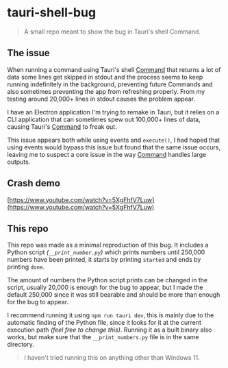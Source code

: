 # tauri-shell-bug

> A small repo meant to show the bug in Tauri's shell Command.

## The issue

When running a command using Tauri's shell [Command](https://tauri.app/v1/api/js/shell#command) that returns a lot of data some lines get skipped in stdout and the process seems to keep running indefinitely in the background, preventing future Commands and also sometimes preventing the app from refreshing properly. From my testing around 20,000+ lines in stdout causes the problem appear.

I have an Electron application I'm trying to remake in Tauri, but it relies on a CLI application that can sometimes spew out 100,000+ lines of data, causing Tauri's [Command](https://tauri.app/v1/api/js/shell#command) to freak out.

This issue appears both while using events and `execute()`, I had hoped that using events would bypass this issue but found that the same issue occurs, leaving me to suspect a core issue in the way [Command](https://tauri.app/v1/api/js/shell#command) handles large outputs.

## Crash demo

[https://www.youtube.com/watch?v=5XgFhfV7Luw](https://www.youtube.com/watch?v=5XgFhfV7Luw)

## This repo

This repo was made as a minimal reproduction of this bug. It includes a Python script _(`__print_number.py`)_ which prints numbers until 250,000 numbers have been printed, it starts by printing `started` and ends by printing `done`.

The amount of numbers the Python script prints can be changed in the script, usually 20,000 is enough for the bug to appear, but I made the default 250,000 since it was still bearable and should be more than enough for the bug to appear.

I recommend running it using `npm run tauri dev`, this is mainly due to the automatic finding of the Python file, since it looks for it at the current execution path _(feel free to change this)_. Running it as a built binary also works, but make sure that the `__print_numbers.py` file is in the same directory.

> I haven't tried running this on anything other than Windows 11.
